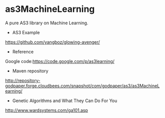 as3MachineLearning
==================

A pure AS3 library on Machine Learning.

* AS3 Example

https://github.com/yangboz/glowing-avenger/

* Reference

Google code:https://code.google.com/p/as3learning/

* Maven repository

http://repository-godpaper.forge.cloudbees.com/snapshot/com/godpaper/as3/as3MachineLearning/

* Genetic Algorithms and What They Can Do For You

http://www.wardsystems.com/ga101.asp

